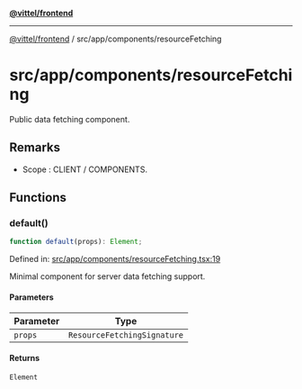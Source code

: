 [**@vittel/frontend**](../../../README.md)

***

[@vittel/frontend](../../../README.md) / src/app/components/resourceFetching

# src/app/components/resourceFetching

Public data fetching component.

## Remarks

- Scope : CLIENT / COMPONENTS.

## Functions

### default()

```ts
function default(props): Element;
```

Defined in: [src/app/components/resourceFetching.tsx:19](https://github.com/mulekick/vittel/blob/fd6f7ece7df6639cbc3c099ded62d635ce6ae274/packages/frontend/src/app/components/resourceFetching.tsx#L19)

Minimal component for server data fetching support.

#### Parameters

| Parameter | Type |
| ------ | ------ |
| `props` | `ResourceFetchingSignature` |

#### Returns

`Element`
